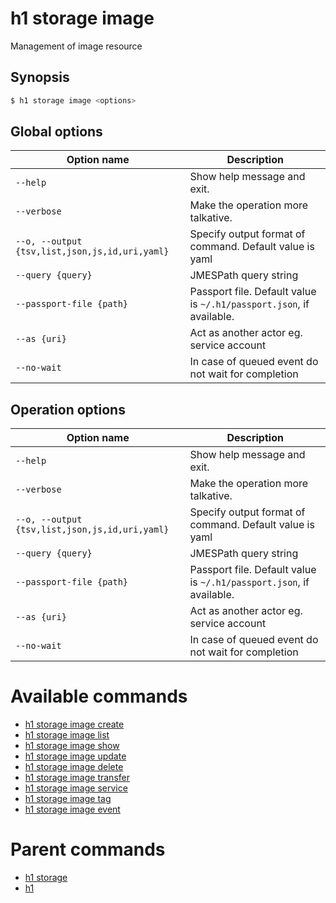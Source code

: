 
# h1 storage image

Management of image resource

## Synopsis

```bash
$ h1 storage image <options>
```

## Global options

| Option name                                        | Description                                                              |
| -------------------------------------------------- | ------------------------------------------------------------------------ |
| ```--help```                                       | Show help message and exit.                                              |
| ```--verbose```                                    | Make the operation more talkative.                                       |
| ```--o, --output {tsv,list,json,js,id,uri,yaml}``` | Specify output format of command. Default value is yaml                  |
| ```--query {query}```                              | JMESPath query string                                                    |
| ```--passport-file {path}```                       | Passport file. Default value is ```~/.h1/passport.json```, if available. |
| ```--as {uri}```                                   | Act as another actor eg. service account                                 |
| ```--no-wait```                                    | In case of queued event do not wait for completion                       |

## Operation options

| Option name                                        | Description                                                              |
| -------------------------------------------------- | ------------------------------------------------------------------------ |
| ```--help```                                       | Show help message and exit.                                              |
| ```--verbose```                                    | Make the operation more talkative.                                       |
| ```--o, --output {tsv,list,json,js,id,uri,yaml}``` | Specify output format of command. Default value is yaml                  |
| ```--query {query}```                              | JMESPath query string                                                    |
| ```--passport-file {path}```                       | Passport file. Default value is ```~/.h1/passport.json```, if available. |
| ```--as {uri}```                                   | Act as another actor eg. service account                                 |
| ```--no-wait```                                    | In case of queued event do not wait for completion                       |

# Available commands

* [h1 storage image create](./create/README.md)
* [h1 storage image list](./list/README.md)
* [h1 storage image show](./show/README.md)
* [h1 storage image update](./update/README.md)
* [h1 storage image delete](./delete/README.md)
* [h1 storage image transfer](./transfer/README.md)
* [h1 storage image service](./service/README.md)
* [h1 storage image tag](./tag/README.md)
* [h1 storage image event](./event/README.md)

# Parent commands

* [h1 storage](./../README.md)
* [h1](./../../README.md)
